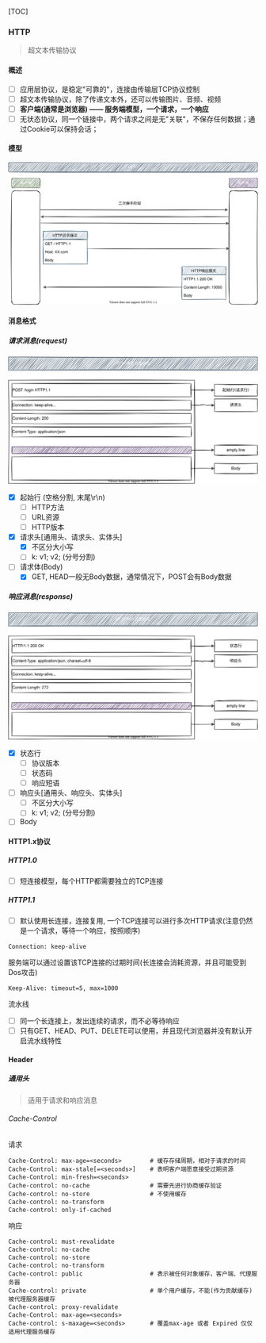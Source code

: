 [TOC]

### HTTP

> 超文本传输协议

#### 概述

- [ ] 应用层协议，是稳定"可靠的"，连接由传输层TCP协议控制
- [ ] 超文本传输协议，除了传递文本外，还可以传输图片、音频、视频
- [ ] **客户端(通常是浏览器) —— 服务端模型，一个请求，一个响应**
- [ ] 无状态协议，同一个链接中，两个请求之间是无"关联"，不保存任何数据；通过Cookie可以保持会话；

#### 模型

![HTTP](images/HTTP.svg)

#### 消息格式

##### 请求消息(request)

![HTTPRequest](images/HTTPRequest.svg)

- [x] 起始行 (空格分割,  末尾\r\n)
    - [ ] HTTP方法
    - [ ] URL资源
    - [ ] HTTP版本
- [x] 请求头[通用头、请求头、实体头]
    - [x] 不区分大小写
    - [ ] k: v1; v2; (分号分割)
- [ ] 请求体(Body)
    - [x] GET, HEAD一般无Body数据，通常情况下，POST会有Body数据

##### 响应消息(response)

![HTTPResponse](images/HTTPResponse.svg)

- [x] 状态行
    - [ ] 协议版本
    - [ ] 状态码
    - [ ] 响应短语
- [ ] 响应头[通用头、响应头、实体头]
    - [ ] 不区分大小写
    - [ ] k: v1; v2; (分号分割)
- [ ] Body

#### HTTP1.x协议

##### HTTP1.0

- [ ] 短连接模型，每个HTTP都需要独立的TCP连接

##### HTTP1.1

- [ ] 默认使用长连接，连接复用, 一个TCP连接可以进行多次HTTP请求(注意仍然是一个请求，等待一个响应，按照顺序)

~~~
Connection: keep-alive
~~~

服务端可以通过设置该TCP连接的过期时间(长连接会消耗资源，并且可能受到Dos攻击)

~~~
Keep-Alive: timeout=5, max=1000
~~~

流水线

- [ ] 同一个长连接上，发出连续的请求，而不必等待响应
- [ ] 只有GET、HEAD、PUT、DELETE可以使用，并且现代浏览器并没有默认开启流水线特性

#### Header

##### 通用头

> 适用于请求和响应消息

###### Cache-Control

请求

~~~
Cache-Control: max-age=<seconds>        # 缓存存储周期，相对于请求的时间
Cache-Control: max-stale[=<seconds>]    # 表明客户端愿意接受过期资源
Cache-Control: min-fresh=<seconds>
Cache-control: no-cache		   			# 需要先进行协商缓存验证
Cache-control: no-store		   			# 不使用缓存
Cache-control: no-transform
Cache-control: only-if-cached
~~~

响应

~~~
Cache-control: must-revalidate
Cache-control: no-cache
Cache-control: no-store
Cache-control: no-transform
Cache-control: public					# 表示被任何对象缓存，客户端、代理服务器
Cache-control: private					# 单个用户缓存，不能(作为贡献缓存)被代理服务器缓存
Cache-control: proxy-revalidate
Cache-Control: max-age=<seconds>
Cache-control: s-maxage=<seconds>		# 覆盖max-age 或者 Expired 仅仅适用代理服务缓存
~~~





